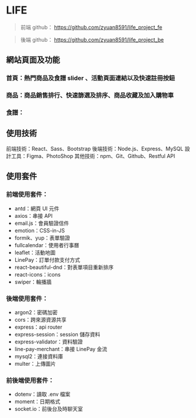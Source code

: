 # LIFE

> 前端 github： https://github.com/zyuan8591/life_project_fe

> 後端 github： https://github.com/zyuan8591/life_project_be

## 網站頁面及功能

### 首頁：熱門商品及食譜 slider 、活動頁面連結以及快速註冊按鈕

### 商品：商品銷售排行、快速篩選及排序、商品收藏及加入購物車

### 食譜：

## 使用技術

前端技術：React、Sass、Bootstrap
後端技術：Node.js、Express、MySQL
設計工具：Figma、PhotoShop
其他技術：npm、Git、Github、Restful API

## 使用套件

### 前端使用套件：

- antd：網頁 UI 元件
- axios：串接 API
- email.js：會員驗證信件
- emotion：CSS-in-JS
- formik、yup：表單驗證
- fullcalendar：使用者行事曆
- leaflet：活動地圖
- LinePay：訂單付款支付方式
- react-beautiful-dnd：對表單項目重新排序
- react-icons：icons
- swiper：輪播牆

### 後端使用套件：

- argon2：密碼加密
- cors：跨來源資源共享
- express：api router
- express-session：session 儲存資料
- express-validator：資料驗證
- line-pay-merchant：串接 LinePay 金流
- mysql2：連接資料庫
- multer：上傳圖片

### 前後端使用套件：

- dotenv：讀取 .env 檔案
- moment：日期格式
- socket.io：前後台及時聊天室
